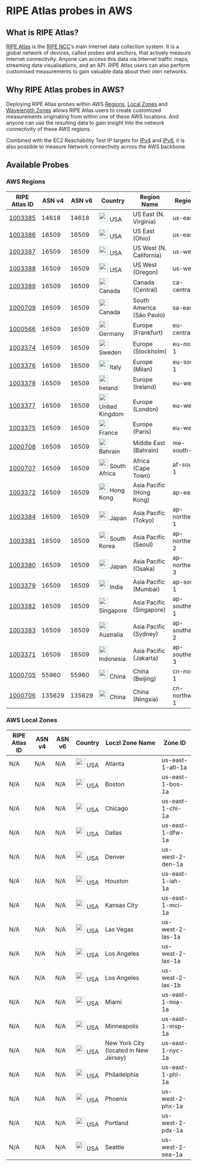 # RIPE Atlas probes in AWS

## What is RIPE Atlas?
[RIPE Atlas](https://atlas.ripe.net/landing/about/) is the [RIPE NCC](https://www.ripe.net/)’s main Internet data collection system. It is a global network of devices, called probes and anchors, that actively measure Internet connectivity. Anyone can access this data via Internet traffic maps, streaming data visualisations, and an API. RIPE Atlas users can also perform customised measurements to gain valuable data about their own networks.

## Why RIPE Atlas probes in AWS?
Deploying RIPE Atlas probes within AWS [Regions](https://aws.amazon.com/about-aws/global-infrastructure/regions_az/), [Local Zones](https://aws.amazon.com/about-aws/global-infrastructure/localzones/) and [Wavelength Zones](https://aws.amazon.com/wavelength/features/) allows RIPE Atlas users to create customized measurements originating from within one of these AWS locations. And anyone can use the resulting data to gain insight into the network connectivity of these AWS regions. 

Combined with the EC2 Reachability Test IP targets for [IPv4](http://ec2-reachability.amazonaws.com/) and [IPv6](http://ipv6.ec2-reachability.amazonaws.com/), it is also possible to measure Network connectivity across the AWS backbone. 

## Available Probes

### AWS Regions


| RIPE Atlas ID | ASN v4 | ASN v6 | Country	| Region Name | Region ID |
| --- | --- | --- | --- | --- | --- |
| [1003385](https://atlas.ripe.net/probes/1003385/) |	14618 | 14618 | <img src="../../raw/main/images/flags/us.svg" width="25px"> USA | US East (N. Virginia) | us-east-1 |
| [1003386](https://atlas.ripe.net/probes/1003386/) |	16509 | 16509 | <img src="../../raw/main/images/flags/us.svg" width="25px"> USA | US East (Ohio) | us-east-2 |
| [1003387](https://atlas.ripe.net/probes/1003387/) |	16509 | 16509 | <img src="../../raw/main/images/flags/us.svg" width="25px"> USA | US West (N. California) | us-west-1 |
| [1003388](https://atlas.ripe.net/probes/1003388/) |	16509 | 16509 | <img src="../../raw/main/images/flags/us.svg" width="25px"> USA | US West (Oregon) | us-west-2 |
| [1003389](https://atlas.ripe.net/probes/1003389/) |	16509 | 16509 | <img src="../../raw/main/images/flags/ca.svg" width="25px"> Canada | Canada (Central) | ca-central-1 |
| [1000709](https://atlas.ripe.net/probes/1000709/) |	16509 | 16509 | <img src="../../raw/main/images/flags/ca.svg" width="25px"> Canada | South America (São Paulo) | sa-east-1 |
| [1000566](https://atlas.ripe.net/probes/1000566/) |	16509 | 16509 | <img src="../../raw/main/images/flags/de.svg" width="25px"> Germany | Europe (Frankfurt) | eu-central-1 |
| [1003374](https://atlas.ripe.net/probes/1003374/) |	16509 | 16509 | <img src="../../raw/main/images/flags/se.svg" width="25px"> Sweden | Europe (Stockholm) | eu-north-1 |
| [1003376](https://atlas.ripe.net/probes/1003376/) |	16509 | 16509 | <img src="../../raw/main/images/flags/it.svg" width="25px"> Italy | Europe (Milan) | eu-south-1 |
| [1003378](https://atlas.ripe.net/probes/1003378/) |	16509 | 16509 | <img src="../../raw/main/images/flags/ie.svg" width="25px"> Ireland | Europe (Ireland) | eu-west-1 |
| [1003377](https://atlas.ripe.net/probes/1003377/) |	16509 | 16509 | <img src="../../raw/main/images/flags/gb.svg" width="25px"> United Kingdom | Europe (London) | eu-west-2 |
| [1003375](https://atlas.ripe.net/probes/1003375/) |	16509 | 16509 | <img src="../../raw/main/images/flags/fr.svg" width="25px"> France | Europe (Paris) | eu-west-3 |
| [1000708](https://atlas.ripe.net/probes/1000708/) |	16509 | 16509 | <img src="../../raw/main/images/flags/bh.svg" width="25px"> Bahrain | Middle East (Bahrain) | me-south-1 |
| [1000707](https://atlas.ripe.net/probes/1000707/) |	16509 | 16509 | <img src="../../raw/main/images/flags/za.svg" width="25px"> South Africa | Africa (Cape Town) | af-south-1 |
| [1003372](https://atlas.ripe.net/probes/1003372/) |	16509 | 16509 | <img src="../../raw/main/images/flags/hk.svg" width="25px"> Hong Kong | Asia Pacific (Hong Kong) | ap-east-1 |
| [1003384](https://atlas.ripe.net/probes/1003384/) |	16509 | 16509 | <img src="../../raw/main/images/flags/jp.svg" width="25px"> Japan | Asia Pacific (Tokyo) | ap-northeast-1	|
| [1003381](https://atlas.ripe.net/probes/1003381/) |	16509 | 16509 | <img src="../../raw/main/images/flags/kr.svg" width="25px"> South Korea | Asia Pacific (Seoul) | ap-northeast-2	|
| [1003380](https://atlas.ripe.net/probes/1003380/) |	16509 | 16509 | <img src="../../raw/main/images/flags/jp.svg" width="25px"> Japan | Asia Pacific (Osaka) | ap-northeast-3	|
| [1003379](https://atlas.ripe.net/probes/1003379/) |	16509 | 16509 | <img src="../../raw/main/images/flags/in.svg" width="25px"> India | Asia Pacific (Mumbai) | ap-south-1	|
| [1003382](https://atlas.ripe.net/probes/1003382/) |	16509 | 16509 | <img src="../../raw/main/images/flags/sg.svg" width="25px"> Singapore | Asia Pacific (Singapore) | ap-southeast-1	|
| [1003383](https://atlas.ripe.net/probes/1003383/) |	16509 | 16509 | <img src="../../raw/main/images/flags/au.svg" width="25px"> Australia | Asia Pacific (Sydney) | ap-southeast-2	|
| [1003371](https://atlas.ripe.net/probes/1003371/) |	16509 | 16509 | <img src="../../raw/main/images/flags/id.svg" width="25px"> Indonesia | Asia Pacific (Jakarta) | ap-southeast-3	|
| [1000705](https://atlas.ripe.net/probes/1000705/) |	55960 | 55960 | <img src="../../raw/main/images/flags/cn.svg" width="25px"> China | China (Beijing) | cn-north-1	|
| [1000706](https://atlas.ripe.net/probes/1000706/) |	135629 | 135629 | <img src="../../raw/main/images/flags/cn.svg" width="25px"> China | China (Ningxia) | cn-northwest-1|

### AWS Local Zones


| RIPE Atlas ID | ASN v4 | ASN v6 | Country	| Loczl Zone Name | Zone ID |
| --- | --- | --- | --- | --- | --- |
| N/A |	N/A | N/A | <img src="../../raw/main/images/flags/us.svg" width="25px"> USA | Atlanta | us-east-1-atl-1a |
| N/A |	N/A | N/A | <img src="../../raw/main/images/flags/us.svg" width="25px"> USA | Boston | us-east-1-bos-1a |
| N/A |	N/A | N/A | <img src="../../raw/main/images/flags/us.svg" width="25px"> USA | Chicago | us-east-1-chi-1a |
| N/A |	N/A | N/A | <img src="../../raw/main/images/flags/us.svg" width="25px"> USA | Dallas | us-east-1-dfw-1a |
| N/A |	N/A | N/A | <img src="../../raw/main/images/flags/us.svg" width="25px"> USA | Denver | us-west-2-den-1a |
| N/A |	N/A | N/A | <img src="../../raw/main/images/flags/us.svg" width="25px"> USA | Houston | us-east-1-iah-1a |
| N/A |	N/A | N/A | <img src="../../raw/main/images/flags/us.svg" width="25px"> USA | Kansas City | us-east-1-mci-1a |
| N/A |	N/A | N/A | <img src="../../raw/main/images/flags/us.svg" width="25px"> USA | Las Vegas | us-west-2-las-1a |
| N/A |	N/A | N/A | <img src="../../raw/main/images/flags/us.svg" width="25px"> USA | Los Angeles | us-west-2-lax-1a |
| N/A |	N/A | N/A | <img src="../../raw/main/images/flags/us.svg" width="25px"> USA | Los Angeles | us-west-2-lax-1b |
| N/A |	N/A | N/A | <img src="../../raw/main/images/flags/us.svg" width="25px"> USA | Miami | us-east-1-mia-1a |
| N/A |	N/A | N/A | <img src="../../raw/main/images/flags/us.svg" width="25px"> USA | Minneapolis | us-east-1-msp-1a |
| N/A |	N/A | N/A | <img src="../../raw/main/images/flags/us.svg" width="25px"> USA | New York City (located in New Jersey) | us-east-1-nyc-1a |
| N/A |	N/A | N/A | <img src="../../raw/main/images/flags/us.svg" width="25px"> USA | Philadelphia | us-east-1-phl-1a |
| N/A |	N/A | N/A | <img src="../../raw/main/images/flags/us.svg" width="25px"> USA | Phoenix | us-west-2-phx-1a |
| N/A |	N/A | N/A | <img src="../../raw/main/images/flags/us.svg" width="25px"> USA | Portland | us-west-2-pdx-1a |
| N/A |	N/A | N/A | <img src="../../raw/main/images/flags/us.svg" width="25px"> USA | Seattle | us-west-2-sea-1a |
